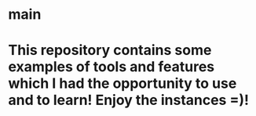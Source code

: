 # main

# This repository contains some examples of tools and features which I had the opportunity to use and to learn! Enjoy the instances =)!
